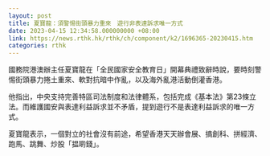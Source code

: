 ```yaml
---
layout: post
title: 夏寶龍：須警惕街頭暴力重來　遊行非表達訴求唯一方式
date: 2023-04-15 12:34:58.000000000 +08:00
link: https://news.rthk.hk/rthk/ch/component/k2/1696365-20230415.htm
categories: rthk
---
```


國務院港澳辦主任夏寶龍在「全民國家安全教育日」開幕典禮致辭時說，要時刻警惕街頭暴力捲土重來、軟對抗暗中作亂，以及海外亂港活動倒灌香港。

他指出，中央支持完善特區司法制度和法律體系，包括完成《基本法》第23條立法。而維護國安與表達利益訴求並不矛盾，提到遊行不是表達利益訴求的唯一方式。

夏寶龍表示，一個對立的社會沒有前途，希望香港天天辦會展、搞創科、拼經濟、跑馬、跳舞、炒股「揾啲錢」。
